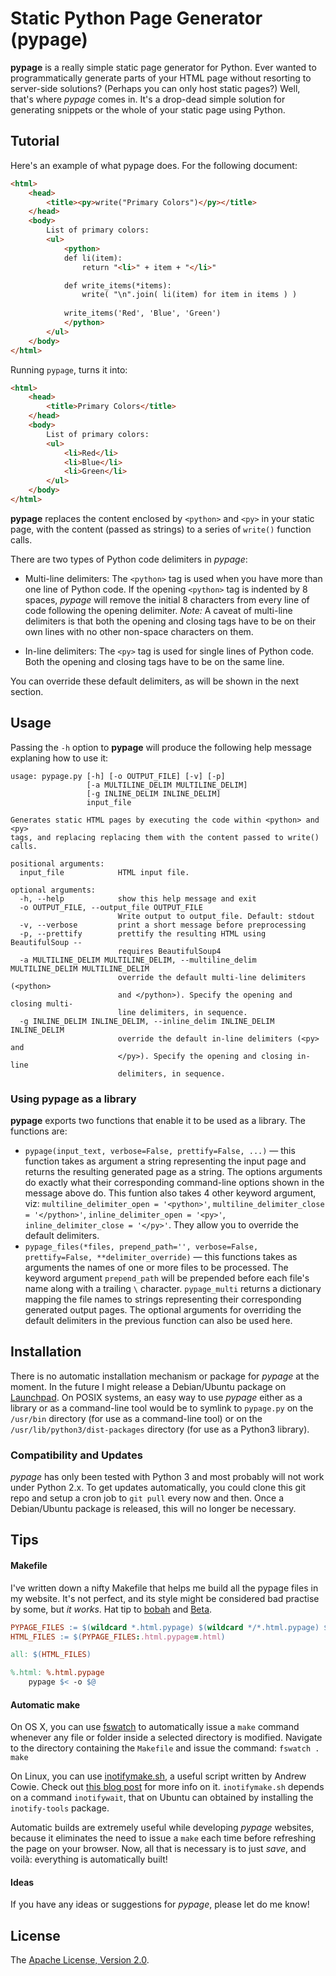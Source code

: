 Static Python Page Generator (pypage)
=====================================
**pypage** is a really simple static page generator for Python. Ever wanted to programmatically generate parts of your HTML page without resorting to server-side solutions? (Perhaps you can only host static pages?) Well, that's where *pypage* comes in. It's a drop-dead simple solution for generating snippets or the whole of your static page using Python.

Tutorial
--------
Here's an example of what pypage does. For the following document:

```html
<html>
    <head>
        <title><py>write("Primary Colors")</py></title>
    </head>
    <body>
        List of primary colors:
        <ul>        
            <python>
            def li(item):
                return "<li>" + item + "</li>"

            def write_items(*items):
                write( "\n".join( li(item) for item in items ) )
            
            write_items('Red', 'Blue', 'Green')
            </python>
        </ul>
    </body>
</html>
```

Running `pypage`, turns it into:

```html
<html>
    <head>
        <title>Primary Colors</title>
    </head>
    <body>
        List of primary colors:
        <ul>        
            <li>Red</li>
            <li>Blue</li>
            <li>Green</li>
        </ul>
    </body>
</html>
```
**pypage** replaces the content enclosed by `<python>` and `<py>` in your static page, with the content (passed as strings) to a series of `write()` function calls.

There are two types of Python code delimiters in *pypage*:

* Multi-line delimiters: The `<python>` tag is used when you have more than one line of Python code. If the opening `<python>` tag is indented by 8 spaces, *pypage* will remove the initial 8 characters from every line of code following the opening delimiter. _Note:_ A caveat of multi-line delimiters is that both the opening and closing tags have to be on their own lines with no other non-space characters on them.

* In-line delimiters: The `<py>` tag is used for single lines of Python code. Both the opening and closing tags have to be on the same line.

You can override these default delimiters, as will be shown in the next section.

Usage
-----
Passing the `-h` option to **pypage** will produce the following help message explaning how to use it:

    usage: pypage.py [-h] [-o OUTPUT_FILE] [-v] [-p]
                     [-a MULTILINE_DELIM MULTILINE_DELIM]
                     [-g INLINE_DELIM INLINE_DELIM]
                     input_file

    Generates static HTML pages by executing the code within <python> and <py>
    tags, and replacing replacing them with the content passed to write() calls.

    positional arguments:
      input_file            HTML input file.

    optional arguments:
      -h, --help            show this help message and exit
      -o OUTPUT_FILE, --output_file OUTPUT_FILE
                            Write output to output_file. Default: stdout
      -v, --verbose         print a short message before preprocessing
      -p, --prettify        prettify the resulting HTML using BeautifulSoup --
                            requires BeautifulSoup4
      -a MULTILINE_DELIM MULTILINE_DELIM, --multiline_delim MULTILINE_DELIM MULTILINE_DELIM
                            override the default multi-line delimiters (<python>
                            and </python>). Specify the opening and closing multi-
                            line delimiters, in sequence.
      -g INLINE_DELIM INLINE_DELIM, --inline_delim INLINE_DELIM INLINE_DELIM
                            override the default in-line delimiters (<py> and
                            </py>). Specify the opening and closing in-line
                            delimiters, in sequence.

### Using pypage as a library
**pypage** exports two functions that enable it to be used as a library. The functions are:
* `pypage(input_text, verbose=False, prettify=False, ...)` — this function takes as argument a string representing the input page and returns the resulting generated page as a string. The options arguments do exactly what their corresponding command-line options shown in the message above do. This funtion also takes 4 other keyword argument, viz:  `multiline_delimiter_open = '<python>'`, `multiline_delimiter_close = '</python>'`, `inline_delimiter_open = '<py>'`, `inline_delimiter_close = '</py>'`. They allow you to override the default delimiters.
* `pypage_files(*files, prepend_path='', verbose=False, prettify=False, **delimiter_override)` — this functions takes as arguments the names of one or more files to be processed. The keyword argument `prepend_path` will be prepended before each file's name along with a trailing `\` character. `pypage_multi` returns a dictionary mapping the file names to strings representing their corresponding generated output pages. The optional arguments for overriding the default delimiters in the previous function can also be used here.

Installation
------------
There is no automatic installation mechanism or package for *pypage* at the moment. In the future I might release a Debian/Ubuntu package on [Launchpad](https://launchpad.net/). On POSIX systems, an easy way to use *pypage* either as a library or as a command-line tool would be to symlink to `pypage.py` on the `/usr/bin` directory (for use as a command-line tool) or on the `/usr/lib/python3/dist-packages` directory (for use as a Python3 library).

### Compatibility and Updates
*pypage* has only been tested with Python 3 and most probably will not work under Python 2.x. To get updates automatically, you could clone this git repo and setup a cron job to `git pull` every now and then. Once a Debian/Ubuntu package is released, this will no longer be necessary.

Tips
----
#### Makefile

I've written down a nifty Makefile that helps me build all the pypage files in my website. It's not perfect, and its style might be considered bad practise by some, but *it works*. Hat tip to [bobah](http://stackoverflow.com/a/2908351) and [Beta](http://stackoverflow.com/a/4038459).

```Makefile
PYPAGE_FILES := $(wildcard *.html.pypage) $(wildcard */*.html.pypage) $(wildcard */*/*.html.pypage)
HTML_FILES := $(PYPAGE_FILES:.html.pypage=.html)

all: $(HTML_FILES)

%.html: %.html.pypage
	pypage $< -o $@
```

#### Automatic make

On OS X, you can use [fswatch](http://stackoverflow.com/a/13807906) to automatically issue a `make` command whenever any file or folder inside a selected directory is modified. Navigate to the directory containing the `Makefile` and issue the command: `fswatch . make`

On Linux, you can use [inotifymake.sh](https://raw.github.com/afcowie/buildtools/master/inotifymake.sh), a useful script written by Andrew Cowie. Check out [this blog post](http://blogs.operationaldynamics.com/andrew/software/haskell/rebuilding-via-inotify) for more info on it. `inotifymake.sh` depends on a command `inotifywait`, that on Ubuntu can obtained by installing the `inotify-tools` package.

Automatic builds are extremely useful while developing *pypage* websites, because it eliminates the need to issue a `make` each time before refreshing the page on your browser. Now, all that is necessary is to just *save*, and voilà: everything is automatically built!

#### Ideas

If you have any ideas or suggestions for *pypage*, please let do me know!

License
-------
The [Apache License, Version 2.0](http://www.apache.org/licenses/LICENSE-2.0.html).
